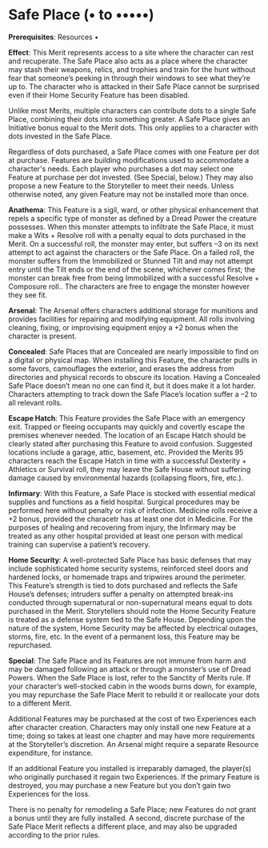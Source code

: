 # Safe Place (• to •••••) 
**Prerequisites**: Resources • 

**Effect**: This Merit represents access to a site where the character can rest and recuperate. The Safe Place also acts as a place where the character may stash their weapons, relics, and trophies and train for the hunt without fear that someone’s peeking in through their windows to see what they’re up to. The character who is attacked in their Safe Place cannot be surprised even if their Home Security Feature has been disabled. 

Unlike most Merits, multiple characters can contribute dots to a single Safe Place, combining their dots into something greater. A Safe Place gives an Initiative bonus equal to the Merit dots. This only applies to a character with dots invested in the Safe Place. 

Regardless of dots purchased, a Safe Place comes with one Feature per dot at purchase. Features are building modifications used to accommodate a character's needs. Each player who purchases a dot may select one Feature at purchase per dot invested. (See Special, below.) They may also propose a new Feature to the Storyteller to meet their needs. Unless otherwise noted, any given Feature may not be installed more than once. 

**Anathema**: This Feature is a sigil, ward, or other physical enhancement that repels a specific type of monster as defined by a Dread Power the creature possesses. When this monster attempts to infiltrate the Safe Place, it must make a Wits + Resolve roll with a penalty equal to dots purchased in the Merit. On a successful roll, the monster may enter, but suffers –3 on its next attempt to act against the characters or the Safe Place. On a failed roll, the monster suffers from the Immobilized or Stunned Tilt and may not attempt entry until the Tilt ends or the end of the scene, whichever comes first; the monster can break free from being Immobilized with a successful Resolve + Composure roll.. The characters are free to engage the monster however they see fit. 

**Arsenal**: The Arsenal offers characters additional storage for munitions and provides facilities for repairing and modifying equipment. All rolls involving cleaning, fixing, or improvising equipment enjoy a +2 bonus when the character is present. 

**Concealed**: Safe Places that are Concealed are nearly impossible to find on a digital or physical map. When installing this Feature, the character pulls in some favors, camouflages the exterior, and erases the address from directories and physical records to obscure its location. Having a Concealed Safe Place doesn’t mean no one can find it, but it does make it a lot harder. Characters attempting to track down the Safe Place’s location suffer a –2 to all relevant rolls. 

**Escape Hatch**: This Feature provides the Safe Place with an emergency exit. Trapped or fleeing occupants may quickly and covertly escape the premises whenever needed. The location of an Escape Hatch should be clearly stated after purchasing this Feature to avoid confusion. Suggested locations include a garage, attic, basement, etc. Provided the Merits 95 characters reach the Escape Hatch in time with a successful Dexterity + Athletics or Survival roll, they may leave the Safe House without suffering damage caused by environmental hazards (collapsing floors, fire, etc.). 

**Infirmary**: With this Feature, a Safe Place is stocked with essential medical supplies and functions as a field hospital. Surgical procedures may be performed here without penalty or risk of infection. Medicine rolls receive a +2 bonus, provided the characetr has at least one dot in Medicine. For the purposes of healing and recovering from injury, the Infirmary may be treated as any other hospital provided at least one person with medical training can supervise a patient’s recovery. 

**Home Security**: A well-protected Safe Place has basic defenses that may include sophisticated home security systems, reinforced steel doors and hardened locks, or homemade traps and tripwires around the perimeter. This Feature’s strength is tied to dots purchased and reflects the Safe House’s defenses; intruders suffer a penalty on attempted break-ins conducted through supernatural or non-supernatural means equal to dots purchased in the Merit. Storytellers should note the Home Security Feature is treated as a defense system tied to the Safe House. Depending upon the nature of the system, Home Security may be affected by electrical outages, storms, fire, etc. In the event of a permanent loss, this Feature may be repurchased. 

**Special**: The Safe Place and its Features are not immune from harm and may be damaged following an attack or through a monster’s use of Dread Powers. When the Safe Place is lost, refer to the Sanctity of Merits rule. If your character’s well-stocked cabin in the woods burns down, for example, you may repurchase the Safe Place Merit to rebuild it or reallocate your dots to a different Merit. 

Additional Features may be purchased at the cost of two Experiences each after character creation. Characters may only install one new Feature at a time; doing so takes at least one chapter and may have more requirements at the Storyteller’s discretion. An Arsenal might require a separate Resource expenditure, for instance. 

If an additional Feature you installed is irreparably damaged, the player(s) who originally purchased it regain two Experiences. If the primary Feature is destroyed, you may purchase a new Feature but you don’t gain two Experiences for the loss. 

There is no penalty for remodeling a Safe Place; new Features do not grant a bonus until they are fully installed. A second, discrete purchase of the Safe Place Merit reflects a different place, and may also be upgraded according to the prior rules.
